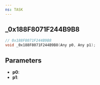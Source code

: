 ```yaml
---
ns: TASK
---
```

## _0x188F8071F244B9B8

```c
// 0x188F8071F244B9B8
void _0x188F8071F244B9B8(Any p0, Any p1);
```

## Parameters
* **p0**:
* **p1**:
